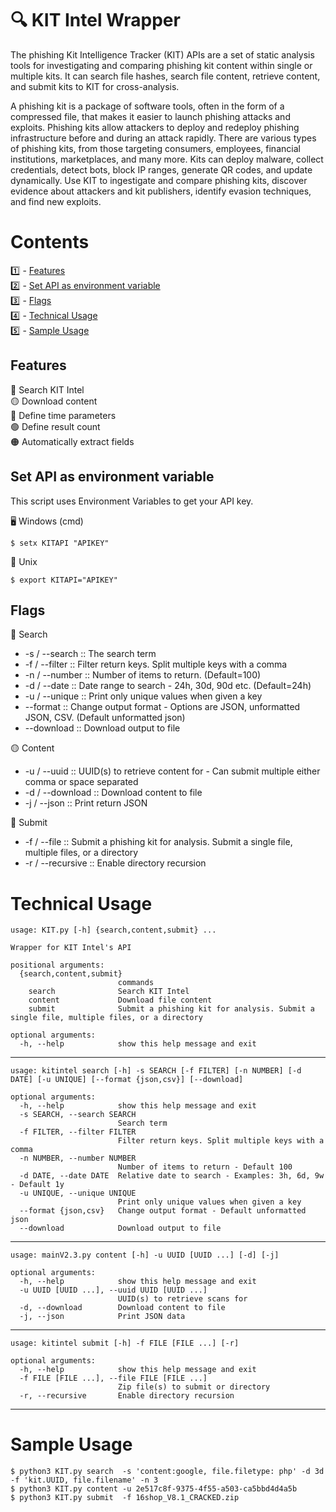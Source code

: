 # :mag: KIT Intel Wrapper 


The phishing Kit Intelligence Tracker (KIT) APIs are a set of static analysis tools for investigating and comparing phishing kit content within single or multiple kits. It can search file hashes, search file content, retrieve content, and submit kits to KIT for cross-analysis.

A phishing kit is a package of software tools, often in the form of a compressed file, that makes it easier to launch phishing attacks and exploits. Phishing kits allow attackers to deploy and redeploy phishing infrastructure before and during an attack rapidly. There are various types of phishing kits, from those targeting consumers, employees, financial institutions, marketplaces, and many more. Kits can deploy malware, collect credentials, detect bots, block IP ranges, generate QR codes, and update dynamically. Use KIT to ingestigate and compare phishing kits, discover evidence about attackers and kit publishers, identify evasion techniques, and find new exploits.

# Contents
:one:   - [Features](#features) <br/>
:two:   - [Set API as environment variable](#apikey) <br/>
:three: - [Flags](#flags) <br/>
:four:  - [Technical Usage](#technical) <br/>
:five:  - [Sample Usage](#sample) <br/>



## Features <a name="features"></a>
:red_circle: Search KIT Intel <br/>
:yellow_circle: Download content <br/>
:large_blue_circle: Define time parameters <br/>
:green_circle: Define result count <br/>
:orange_circle: Automatically extract fields <br/>

## Set API as environment variable <a name="apikey"></a>

This script uses Environment Variables to get your API key.

:desktop_computer: Windows (cmd)
```
$ setx KITAPI "APIKEY"
```

:penguin: Unix  
```
$ export KITAPI="APIKEY"
```

## Flags <a name="flags"></a>
:red_circle: Search
  - -s / --search :: The search term
  - -f / --filter :: Filter return keys. Split multiple keys with a comma
  - -n / --number :: Number of items to return. (Default=100)
  - -d / --date   :: Date range to search - 24h, 30d, 90d etc. (Default=24h)
  - -u / --unique :: Print only unique values when given a key
  - --format      :: Change output format - Options are JSON, unformatted JSON, CSV. (Default unformatted json)
  - --download    :: Download output to file

:yellow_circle: Content
  - -u / --uuid     :: UUID(s) to retrieve content for - Can submit multiple either comma or space separated 
  - -d / --download :: Download content to file
  - -j / --json     :: Print return JSON 

:large_blue_circle: Submit
  - -f / --file      :: Submit a phishing kit for analysis. Submit a single file, multiple files, or a directory
  - -r / --recursive :: Enable directory recursion

# Technical Usage <a name="technical"></a>
```
usage: KIT.py [-h] {search,content,submit} ...

Wrapper for KIT Intel's API

positional arguments:
  {search,content,submit}
                        commands
    search              Search KIT Intel
    content             Download file content
    submit              Submit a phishing kit for analysis. Submit a single file, multiple files, or a directory

optional arguments:
  -h, --help            show this help message and exit
```
---
```
usage: kitintel search [-h] -s SEARCH [-f FILTER] [-n NUMBER] [-d DATE] [-u UNIQUE] [--format {json,csv}] [--download]

optional arguments:
  -h, --help            show this help message and exit
  -s SEARCH, --search SEARCH
                        Search term
  -f FILTER, --filter FILTER
                        Filter return keys. Split multiple keys with a comma
  -n NUMBER, --number NUMBER
                        Number of items to return - Default 100
  -d DATE, --date DATE  Relative date to search - Examples: 3h, 6d, 9w - Default 1y
  -u UNIQUE, --unique UNIQUE
                        Print only unique values when given a key
  --format {json,csv}   Change output format - Default unformatted json
  --download            Download output to file
```
---
```
usage: mainV2.3.py content [-h] -u UUID [UUID ...] [-d] [-j]

optional arguments:
  -h, --help            show this help message and exit
  -u UUID [UUID ...], --uuid UUID [UUID ...]
                        UUID(s) to retrieve scans for
  -d, --download        Download content to file
  -j, --json            Print JSON data
```
---
```
usage: kitintel submit [-h] -f FILE [FILE ...] [-r]

optional arguments:
  -h, --help            show this help message and exit
  -f FILE [FILE ...], --file FILE [FILE ...]
                        Zip file(s) to submit or directory
  -r, --recursive       Enable directory recursion
```
---
# Sample Usage <a name="sample"></a>
```
$ python3 KIT.py search  -s 'content:google, file.filetype: php' -d 3d -f 'kit.UUID, file.filename' -n 3
$ python3 KIT.py content -u 2e517c8f-9375-4f55-a503-ca5bbd4d4a5b
$ python3 KIT.py submit  -f 16shop_V8.1_CRACKED.zip
```
